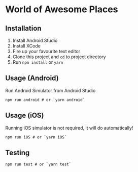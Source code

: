 # World of Awesome Places

## Installation

1. Install Android Studio
2. Install XCode
3. Fire up your favourite text editor
4. Clone this project and `cd` to project directory
5. Run `npm install` or `yarn`

## Usage (Android)

Run Android Simulator from Android Studio

```
npm run android # or `yarn android`
```

## Usage (iOS)

Running iOS simulator is not required, it will do automatically!

```
npm run iOS # or `yarn iOS`
```

## Testing

```
npm run test # or `yarn test`
```
